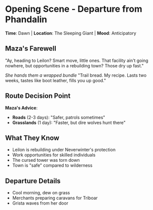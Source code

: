 # Opening Scene - Departure from Phandalin
**Time**: Dawn | **Location**: The Sleeping Giant | **Mood**: Anticipatory

## Maza's Farewell
"Ay, heading to Leilon? Smart move, little ones. 
That facility ain't going nowhere, but opportunities
in a rebuilding town? Those dry up fast."

*She hands them a wrapped bundle*
"Trail bread. My recipe. Lasts two weeks,
tastes like boot leather, fills you up good."

## Route Decision Point
**Maza's Advice**: 
- **Roads** (2-3 days): "Safer, patrols sometimes"
- **Grasslands** (1 day): "Faster, but dire wolves hunt there"

## What They Know
- Leilon is rebuilding under Neverwinter's protection
- Work opportunities for skilled individuals
- The cursed tower was torn down
- Town is "safe" compared to wilderness

## Departure Details
- Cool morning, dew on grass
- Merchants preparing caravans for Triboar
- Grista waves from her door